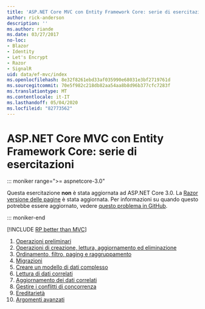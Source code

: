 ```yaml
---
title: 'ASP.NET Core MVC con Entity Framework Core: serie di esercitazioni'
author: rick-anderson
description: ''
ms.author: riande
ms.date: 03/27/2017
no-loc:
- Blazor
- Identity
- Let's Encrypt
- Razor
- SignalR
uid: data/ef-mvc/index
ms.openlocfilehash: 8e32f8261ebd33af035990e68031e3bf2719761d
ms.sourcegitcommit: 70e5f982c218db82aa54aa8b8d96b377cfc7283f
ms.translationtype: MT
ms.contentlocale: it-IT
ms.lasthandoff: 05/04/2020
ms.locfileid: "82773562"
---
```

# <a name="aspnet-core-mvc-with-ef-core---tutorial-series"></a>ASP.NET Core MVC con Entity Framework Core: serie di esercitazioni

::: moniker range=">= aspnetcore-3.0"

Questa esercitazione **non** è stata aggiornata ad ASP.NET Core 3.0. La [ Razor versione delle pagine](xref:data/ef-rp/intro) è stata aggiornata. Per informazioni su quando questo potrebbe essere aggiornato, vedere [questo problema in GitHub](https://github.com/dotnet/AspNetCore.Docs/issues/13920).

::: moniker-end

[!INCLUDE [RP better than MVC](../../includes/RP-EF/rp-over-mvc.md)]

1. [Operazioni preliminari](xref:data/ef-mvc/intro)
1. [Operazioni di creazione, lettura, aggiornamento ed eliminazione](xref:data/ef-mvc/crud)
1. [Ordinamento, filtro, paging e raggruppamento](xref:data/ef-mvc/sort-filter-page)
1. [Migrazioni](xref:data/ef-mvc/migrations)
1. [Creare un modello di dati complesso](xref:data/ef-mvc/complex-data-model)
1. [Lettura di dati correlati](xref:data/ef-mvc/read-related-data)
1. [Aggiornamento dei dati correlati](xref:data/ef-mvc/update-related-data)
1. [Gestire i conflitti di concorrenza](xref:data/ef-mvc/concurrency)
1. [Ereditarietà](xref:data/ef-mvc/inheritance)
1. [Argomenti avanzati](xref:data/ef-mvc/advanced)

